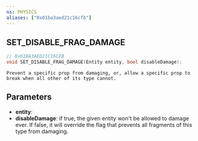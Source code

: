 ```yaml
---
ns: PHYSICS
aliases: ["0x01ba3aed21c16cfb"]
---
```

## SET_DISABLE_FRAG_DAMAGE

```c
// 0x01BA3AED21C16CFB
void SET_DISABLE_FRAG_DAMAGE(Entity entity, bool disableDamage);
```

```
Prevent a specific prop from damaging, or, allow a specific prop to break when all other of its type cannot.
```

## Parameters
* **entity**: 
* **disableDamage**: if true, the given entity won't be allowed to damage ever. If false, it will override the flag that prevents all fragments of this type from damaging.
